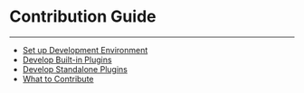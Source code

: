 # Contribution Guide
---

* [Set up Development Environment](development-environment-setup.md)
* [Develop Built-in Plugins](develop-built-in-plugins.md)
* [Develop Standalone Plugins](develop-standalone-plugins.md)
* [What to Contribute](what-to-contribute.md)